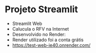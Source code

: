 #  Projeto Streamlit
- Streamlit Web
- Calucula o RFV na Internet
- Desenvolvido no Render:
- Render utilizado foi a conta grátis
- https://test-web-ie40.onrender.com/
